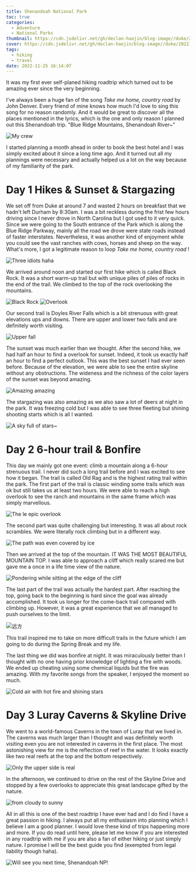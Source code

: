 ```yaml
---
title: Shenandoah National Park
toc: true
categories:
  - Adventure
  - National Parks
thumbnail: https://cdn.jsdelivr.net/gh/declan-haojin/blog-image//duke/20221225002604.png
cover: https://cdn.jsdelivr.net/gh/declan-haojin/blog-image//duke/20221225002604.png
tags:
  - hiking
  - travel
date: 2022-11-25 16:14:07
---
```


It was my first ever self-planed hiking roadtrip which turned out to be amazing ever since the very beginning.



I've always been a huge fan of the song *Take me home, country road* by John Denver. Every friend of mine knows how much I'd love to sing this song for no reason randomly. And it would be great to discover all the places mentioned in the lyrics, which is the one and only reason I planned out this Shenandoah trip. "Blue Ridge Mountains, Shenandoah River~"

![My crew](https://cdn.jsdelivr.net/gh/declan-haojin/blog-image//duke/20221225004933.png)

I started planning a month ahead in order to book the best hotel and I was simply excited about it since a long time ago. And it turned out all my plannings were necessary and actually helped us a lot on the way because of my familiarity of the park.

# Day 1 Hikes & Sunset & Stargazing

We set off from Duke at around 7 and wasted 2 hours on breakfast that we hadn't left Durham by 8:30am. I was a bit reckless during the frist few hours driving since I never drove in North Carolina but I got used to it very quick. Since we were going to the South entrance of the Park which is along the Blue Ridge Parkway, mainly all the road we drove were state roads instead of faster interstates. Nevertheless, it was another kind of enjoyment while you could see the vast ranches with cows, horses and sheep on the way. What's more, I got a legitimate reason to loop *Take me home, country road* !

![Three idiots haha](https://cdn.jsdelivr.net/gh/declan-haojin/blog-image//duke/20221225005436.png)

We arrived around noon and started our first hike which is called Black Rock. It was a short warm-up trail but with unique piles of piles of rocks in the end of the trail. We climbed to the top of the rock overlooking the mountains.

![Black Rock](https://cdn.jsdelivr.net/gh/declan-haojin/blog-image//duke/20221225004644.png)
![Overlook](https://cdn.jsdelivr.net/gh/declan-haojin/blog-image//duke/20221225005100.png)

Our second trail is Doyles River Falls which is a bit strenuous with great elevations ups and downs. There are upper and lower two falls and are definitely worth visiting.

![Upper fall](https://cdn.jsdelivr.net/gh/declan-haojin/blog-image//duke/20221225005654.png)

The sunset was much earlier than we thought. After the second hike, we had half an hour to find a overlook for sunset. Indeed, it took us exactly half an hour to find a perfect outlook. This was the best sunset I had ever seen before. Because of the elevation, we were able to see the entire skyline without any obstructions. The wideness and the richness of the color layers of the sunset was beyond amazing.

![Amazing amazing](https://cdn.jsdelivr.net/gh/declan-haojin/blog-image//duke/20221225010104.png)

The stargazing was also amazing as we also saw a lot of deers at night in the park. It was freezing cold but I was able to see three fleeting but shining shooting starts which is all I wanted.

![A sky full of stars~](https://cdn.jsdelivr.net/gh/declan-haojin/blog-image//duke/20221225010702.png)

# Day 2 6-hour trail & Bonfire

This day we mainly got one event: climb a mountain along a 6-hour strenuous trail. I never did such a long trail before and I was excited to see how it began. The trail is called Old Rag and is the highest rating trail within the park. The first part of the trail is classic winding some trails which was ok but still takes us at least two hours. We were able to reach a high overlook to see the ranch and mountains in the same frame which was simply marvellous.

![The le epic overlook](https://cdn.jsdelivr.net/gh/declan-haojin/blog-image//duke/20221225010945.png)

The second part was quite challenging but interesting. It was all about rock scrambles. We were literally rock climbing but in a different way.

![The path was even covered by ice](https://cdn.jsdelivr.net/gh/declan-haojin/blog-image//duke/20221225011113.png)

Then we arrived at the top of the mountain. IT WAS THE MOST BEAUTIFUL MOUNTAIN TOP. I was able to approach a cliff which really scared me but gave me a once in a life time view of the nature.

![Pondering while sitting at the edge of the cliff](https://cdn.jsdelivr.net/gh/declan-haojin/blog-image//duke/20221225011324.png)

The last part of the trail was actually the hardest part. After reaching the top, going back to the beginning is hard since the goal was already accomplished. It took us longer for the come-back trail compared with climbing up. However, it was a great experience that we all managed to push ourselves to the limit.

![远方](https://cdn.jsdelivr.net/gh/declan-haojin/blog-image//duke/20221225011714.png)

This trail inspired me to take on more difficult trails in the future which I am going to do during the Spring Break and my life.

The last thing we did was bonfire at night. It was miraculously better than I thought with no one having prior knowledge of lighting a fire with woods. We ended up cheating using some chemical liquids but the fire was amazing. With my favorite songs from the speaker, I enjoyed the moment so much.

![Cold air with hot fire and shining stars](https://cdn.jsdelivr.net/gh/declan-haojin/blog-image//duke/20221225012043.png)

# Day 3 Luray Caverns & Skyline Drive

We went to a world-famous Caverns in the town of Luray that we lived in. The caverns was much larger than I thought and was definitely worth visiting even you are not interested in caverns in the first place. The most astonishing view for me is the reflection of reef in the water. It looks exactly like two real reefs at the top and the bottom respectively.

![Only the upper side is real](https://cdn.jsdelivr.net/gh/declan-haojin/blog-image//duke/20221225012418.png)

In the afternoon, we continued to drive on the rest of the Skyline Drive and stopped by a few overlooks to appreciate this great landscape gifted by the nature.

![from cloudy to sunny](https://cdn.jsdelivr.net/gh/declan-haojin/blog-image//duke/20221225012615.png)


All in all this is one of the best roadtrip I have ever had and I do find I have a great passion in hiking. I always put all my enthusiasm into planning which I believe I am a good planner. I would love these kind of trips happening more and more. If you do read until here, please let me know if you are interested in any roadtrip with me if you are also a fan of either hiking or just simply nature. I promise I will be the best guide you find (exempted from legal liability though haha).

![Will see you next time, Shenandoah NP!](https://cdn.jsdelivr.net/gh/declan-haojin/blog-image//duke/20221225013430.png)
